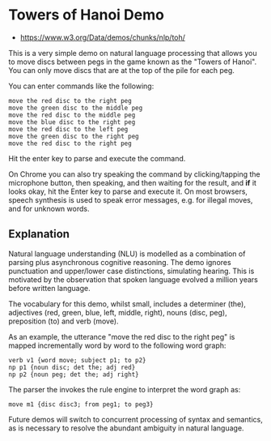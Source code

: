 # Towers of Hanoi Demo

* https://www.w3.org/Data/demos/chunks/nlp/toh/

This is a very simple demo on natural language processing that allows you to move discs between pegs in the game known as the "Towers of Hanoi". You can only move discs that are at the top of the pile for each peg. 

You can enter commands like the following:

```
move the red disc to the right peg
move the green disc to the middle peg
move the red disc to the middle peg
move the blue disc to the right peg
move the red disc to the left peg
move the green disc to the right peg
move the red disc to the right peg
```
Hit the enter key to parse and execute the command.

On Chrome you can also try speaking the command by clicking/tapping the microphone button, then speaking, and then waiting for the result, and **if** it looks okay, hit the Enter key to parse and execute it.  On most browsers, speech synthesis is used to speak error messages, e.g. for illegal moves, and for unknown words.

## Explanation

Natural language understanding (NLU) is modelled as a combination of parsing plus asynchronous cognitive reasoning. The demo ignores punctuation and upper/lower case distinctions, simulating hearing. This is motivated by the observation that spoken language evolved a million years before written language. 

The vocabulary for this demo, whilst small, includes a determiner (the), adjectives (red, green, blue, left, middle, right), nouns (disc, peg), preposition (to) and verb (move).

As an example, the utterance "move the red disc to the right peg" is mapped incrementally word by word to the following word graph:

```
verb v1 {word move; subject p1; to p2}
np p1 {noun disc; det the; adj red}
np p2 {noun peg; det the; adj right}
```

The parser the invokes the rule engine to interpret the word graph as:

```
move m1 {disc disc3; from peg1; to peg3}
```

Future demos will switch to concurrent processing of syntax and semantics, as is necessary to resolve the abundant ambiguity in natural language.
